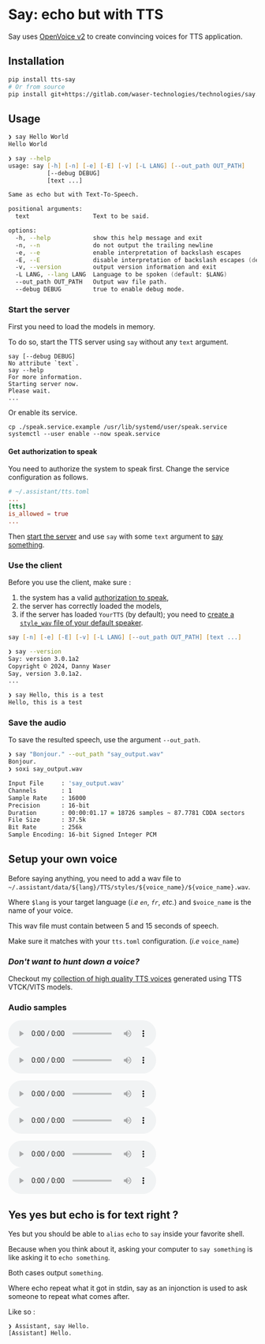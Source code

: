 # Say: echo but with TTS

Say uses [OpenVoice v2](https://github.com/myshell-ai/OpenVoice) to create convincing voices for TTS application.

## Installation

```zsh
pip install tts-say
# Or from source
pip install git+https://gitlab.com/waser-technologies/technologies/say.git
```

## Usage

```zsh
❯ say Hello World
Hello World

❯ say --help
usage: say [-h] [-n] [-e] [-E] [-v] [-L LANG] [--out_path OUT_PATH]
           [--debug DEBUG]
           [text ...]

Same as echo but with Text-To-Speech.

positional arguments:
  text                  Text to be said.

options:
  -h, --help            show this help message and exit
  -n, --n               do not output the trailing newline
  -e, --e               enable interpretation of backslash escapes
  -E, --E               disable interpretation of backslash escapes (default)
  -v, --version         output version information and exit
  -L LANG, --lang LANG  Language to be spoken (default: $LANG)
  --out_path OUT_PATH   Output wav file path.
  --debug DEBUG         true to enable debug mode.
```

### Start the server

First you need to load the models in memory.

To do so, start the TTS server using `say` without any `text` argument.

```
say [--debug DEBUG]
No attribute `text`.
say --help
For more information.
Starting server now.
Please wait.
...
```

Or enable its service.

```
cp ./speak.service.example /usr/lib/systemd/user/speak.service
systemctl --user enable --now speak.service
```

#### Get authorization to speak

You need to authorize the system to speak first. Change the service configuration as follows.

```toml
# ~/.assistant/tts.toml
...
[tts]
is_allowed = true
...
```

Then [start the server](#start-the-server) and use `say` with some `text` argument to [say something](#use-the-client).

### Use the client

Before you use the client, make sure :
  1. the system has a valid [authorization to speak](#get-authorization-to-speak), 
  2. the server has correctly loaded the models,
  3. if the server has loaded `YourTTS` (by default); you need to [create a `style_wav` file of your default speaker](#setup-your-own-voice-yourtts-only).


```zsh
say [-n] [-e] [-E] [-v] [-L LANG] [--out_path OUT_PATH] [text ...]

❯ say --version
Say: version 3.0.1a2
Copyright © 2024, Danny Waser
Say, version 3.0.1a2.
...

❯ say Hello, this is a test
Hello, this is a test
```

### Save the audio

To save the resulted speech, use the argument `--out_path`.

```zsh
❯ say "Bonjour." --out_path "say_output.wav"
Bonjour.
❯ soxi say_output.wav

Input File     : 'say_output.wav'
Channels       : 1
Sample Rate    : 16000
Precision      : 16-bit
Duration       : 00:00:01.17 = 18726 samples ~ 87.7781 CDDA sectors
File Size      : 37.5k
Bit Rate       : 256k
Sample Encoding: 16-bit Signed Integer PCM
```

## Setup your own voice

Before saying anything, you need to add a wav file to `~/.assistant/data/${lang}/TTS/styles/${voice_name}/${voice_name}.wav`.

Where `$lang` is your target language (_i.e_ _`en`_, _`fr`_, _etc._) and `$voice_name` is the name of your voice.

This wav file must contain between 5 and 15 seconds of speech.

Make sure it matches with your `tts.toml` configuration. (_i.e_ `voice_name`)


### _Don't want to hunt down a voice?_

Checkout my [collection of high quality TTS voices](https://gitlab.com/waser-technologies/data/tts/en/voices) generated using TTS VTCK/VITS models. 

### Audio samples
<audio src="https://gitlab.com/waser-technologies/data/tts/en/voices/-/raw/master/female/default.wav?inline=false" controls preload></audio>
![](img/default_female.wav)

<audio src="https://gitlab.com/waser-technologies/data/tts/en/voices/-/raw/master/male/default.wav?inline=false" controls preload></audio>
![](img/default_male.wav)

<audio src="https://gitlab.com/waser-technologies/data/tts/en/voices/-/raw/master/female/default_2.wav?inline=false" controls preload></audio>
![](img/default_female_2.wav)

## Yes yes but echo is for text right ?

Yes but you should be able to `alias` `echo` to `say` inside your favorite shell.

Because when you think about it, asking your computer to `say something` is like asking it to `echo something`.

Both cases output `something`.

Where echo repeat what it got in stdin, say as an injonction is used to ask someone to repeat what comes after.

Like so :
```
❯ Assistant, say Hello.
[Assistant] Hello.
```